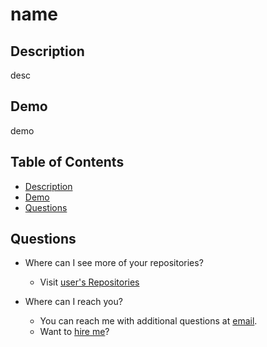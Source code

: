 name
====
Description
---
desc

Demo
---
demo

Table of Contents
---
- [Description](#description)
- [Demo](#demo)
- [Questions](#questions)

Questions
---
- Where can I see more of your repositories?
	- Visit [user's Repositories](https://github.com/user)

- Where can I reach you?
	- You can reach me with additional questions at <a href='mailto:email'>email</a>.
	- Want to [hire me](linkin)?